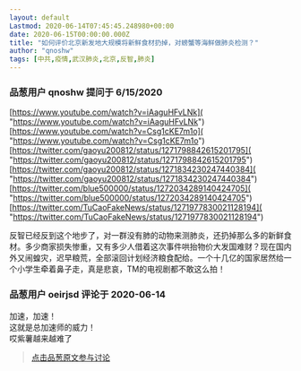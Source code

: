 ```yaml
---
layout: default
Lastmod: 2020-06-14T07:45:45.248980+00:00
date: 2020-06-15T00:00:00.000Z
title: "如何评价北京新发地大规模将新鲜食材扔掉，对螃蟹等海鲜做肺炎检测？"
author: "qnoshw"
tags: [中共,疫情,武汉肺炎,北京,反智,肺炎]
---
```



### 品葱用户 **qnoshw** 提问于 6/15/2020
    
[https://www.youtube.com/watch?v=iAaguHFvLNk]( "https://www.youtube.com/watch?v=iAaguHFvLNk")  
[https://www.youtube.com/watch?v=Csg1cKE7m1o]( "https://www.youtube.com/watch?v=Csg1cKE7m1o")  
[https://twitter.com/gaoyu200812/status/1271798842615201795]( "https://twitter.com/gaoyu200812/status/1271798842615201795")  
[https://twitter.com/gaoyu200812/status/1271834230247440384]( "https://twitter.com/gaoyu200812/status/1271834230247440384")  
[https://twitter.com/blue500000/status/1272034289140424705]( "https://twitter.com/blue500000/status/1272034289140424705")  
[https://twitter.com/TuCaoFakeNews/status/1271977830021128194]( "https://twitter.com/TuCaoFakeNews/status/1271977830021128194")  
  
反智已经反到这个地步了，对一群没有肺的动物来测肺炎，还扔掉那么多的新鲜食材。多少商家损失惨重，又有多少人借着这次事件哄抬物价大发国难财？现在国内外又闹蝗灾，迟早粮荒，全部滚回计划经济粮食配给。一个十几亿的国家居然给一个小学生牵着鼻子走，真是悲哀，TM的电视剧都不敢这么拍！
    
                

### 品葱用户 **oeirjsd** 评论于 2020-06-14
        
加速，加速！  
这就是总加速师的威力！  
哎紫薯越来越难了
        
                





> [点击品葱原文参与讨论](https://pincong.rocks/question/27252)

